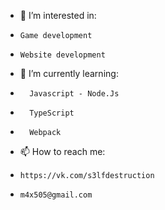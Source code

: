 - 👀 I’m interested in: 
-     Game development
-     Website development
- 🌱 I’m currently learning:
-       Javascript - Node.Js
-       TypeScript
-       Webpack
- 📫 How to reach me:
-     https://vk.com/s3lfdestruction
-     m4x505@gmail.com

<!---
w4x505/w4x505 is a ✨ special ✨ repository because its `README.md` (this file) appears on your GitHub profile.
You can click the Preview link to take a look at your changes.
--->
